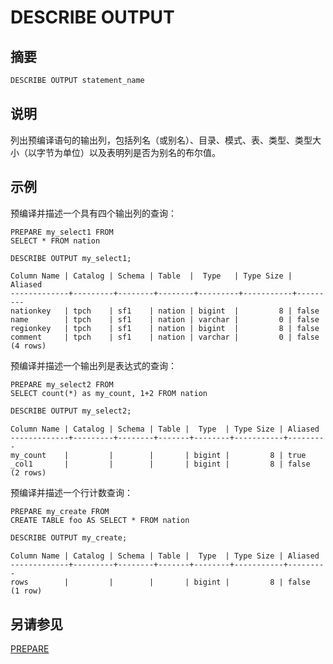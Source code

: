 
# DESCRIBE OUTPUT

## 摘要

``` sql
DESCRIBE OUTPUT statement_name
```

## 说明

列出预编译语句的输出列，包括列名（或别名）、目录、模式、表、类型、类型大小（以字节为单位）以及表明列是否为别名的布尔值。

## 示例

预编译并描述一个具有四个输出列的查询：

    PREPARE my_select1 FROM
    SELECT * FROM nation

``` sql
DESCRIBE OUTPUT my_select1;
```

```
Column Name | Catalog | Schema | Table  |  Type   | Type Size | Aliased
-------------+---------+--------+--------+---------+-----------+---------
nationkey   | tpch    | sf1    | nation | bigint  |         8 | false
name        | tpch    | sf1    | nation | varchar |         0 | false
regionkey   | tpch    | sf1    | nation | bigint  |         8 | false
comment     | tpch    | sf1    | nation | varchar |         0 | false
(4 rows)
```

预编译并描述一个输出列是表达式的查询：

    PREPARE my_select2 FROM
    SELECT count(*) as my_count, 1+2 FROM nation

``` sql
DESCRIBE OUTPUT my_select2;
```

```
Column Name | Catalog | Schema | Table |  Type  | Type Size | Aliased
-------------+---------+--------+-------+--------+-----------+---------
my_count    |         |        |       | bigint |         8 | true
_col1       |         |        |       | bigint |         8 | false
(2 rows)
```

预编译并描述一个行计数查询：

    PREPARE my_create FROM
    CREATE TABLE foo AS SELECT * FROM nation

``` sql
DESCRIBE OUTPUT my_create;
```

```
Column Name | Catalog | Schema | Table |  Type  | Type Size | Aliased
-------------+---------+--------+-------+--------+-----------+---------
rows        |         |        |       | bigint |         8 | false
(1 row)
```

## 另请参见

[PREPARE](./prepare.md)